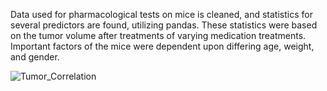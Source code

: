 Data used for pharmacological tests on mice is cleaned, and statistics for several predictors are found, utilizing pandas. 
These statistics were based on the tumor volume  after treatments of varying medication treatments. 
Important factors of the mice were dependent upon differing age, weight, and gender.

![Tumor_Correlation](https://user-images.githubusercontent.com/80362935/138531349-6f4106eb-e9e4-4767-a4a1-157372408014.png)
